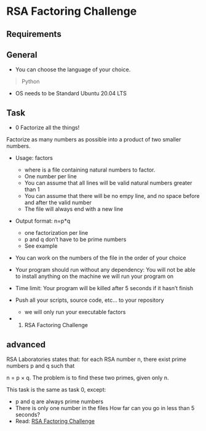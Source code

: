 # RSA Factoring Challenge

## Requirements

## General

- You can choose the language of your choice.

> Python

- OS needs to be Standard Ubuntu 20.04 LTS

## Task

- 0 Factorize all the things!

Factorize as many numbers as possible into a product of two smaller numbers.

- Usage: factors <file>
   - where <file> is a file containing natural numbers to factor.
   - One number per line
   - You can assume that all lines will be valid natural numbers greater than 1
   - You can assume that there will be no empy line, and no space before and after the valid number
   - The file will always end with a new line

- Output format: n=p*q
   - one factorization per line
   - p and q don’t have to be prime numbers
   - See example

- You can work on the numbers of the file in the order of your choice
- Your program should run without any dependency: You will not be able to install anything on the machine we will run your program on
- Time limit: Your program will be killed after 5 seconds if it hasn’t finish
- Push all your scripts, source code, etc… to your repository
   - we will only run your executable factors

- 1. RSA Factoring Challenge

## advanced

RSA Laboratories states that: for each RSA number n, there exist prime numbers p and q such that

n = p × q. The problem is to find these two primes, given only n.

This task is the same as task 0, except:

   - p and q are always prime numbers
   - There is only one number in the files
How far can you go in less than 5 seconds?
   - Read: [RSA Factoring Challenge](https://alx-intranet.hbtn.io/rltoken/Cn9Lq_kKNpNx4dmvFMuwgQ)
